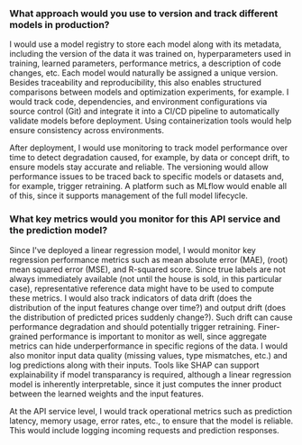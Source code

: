 ### What approach would you use to version and track different models in production?

I would use a model registry to store each model along with its metadata, including the version of the data it was trained on, hyperparameters used in training, learned parameters, performance metrics, a description of code changes, etc.
Each model would naturally be assigned a unique version.
Besides traceability and reproducibility, this also enables structured comparisons between models and optimization experiments, for example.
I would track code, dependencies, and environment configurations via source control (Git) and integrate it into a CI/CD pipeline to automatically validate models before deployment.
Using containerization tools would help ensure consistency across environments.

After deployment, I would use monitoring to track model performance over time to detect degradation caused, for example, by data or concept drift, to ensure models stay accurate and reliable.
The versioning would allow performance issues to be traced back to specific models or datasets and, for example, trigger retraining.
A platform such as MLflow would enable all of this, since it supports management of the full model lifecycle.


### What key metrics would you monitor for this API service and the prediction model?

Since I've deployed a linear regression model, I would monitor key regression performance metrics such as mean absolute error (MAE), (root) mean squared error (MSE), and R-squared score. 
Since true labels are not always immediately available (not until the house is sold, in this particular case), representative reference data might have to be used to compute these metrics.
I would also track indicators of data drift (does the distribution of the input features change over time?) and output drift (does the distribution of predicted prices suddenly change?). 
Such drift can cause performance degradation and should potentially trigger retraining. 
Finer-grained performance is important to monitor as well, since aggregate metrics can hide underperformance in specific regions of the data.
I would also monitor input data quality (missing values, type mismatches, etc.) and log predictions along with their inputs.
Tools like SHAP can support explainability if model transparancy is required, although a linear regression model is inherently interpretable, since it just computes the inner product between the learned weights and the input features.

At the API service level, I would track operational metrics such as prediction latency, memory usage, error rates, etc., to ensure that the model is reliable. 
This would include logging incoming requests and prediction responses.

